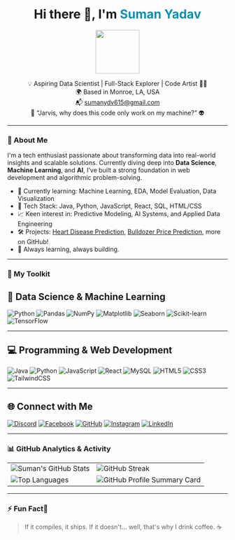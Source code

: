 <h1 align="center">Hi there 👋, I'm <span style="color:#0891b2">Suman Yadav</span></h1>
<p align="center"><img src="https://user-images.githubusercontent.com/18350557/176309783-0785949b-9127-417c-8b55-ab5a4333674e.gif" width="100" /></p>

<p align="center">
  💡 Aspiring Data Scientist | Full-Stack Explorer | Code Artist 👨‍💻<br>
  🌍 Based in Monroe, LA, USA<br>
  📬 <a href="mailto:sumanydv615@gmail.com">sumanydv615@gmail.com</a><br>
  🧠 “Jarvis, why does this code only work on my machine?” 👽
</p>

---

### 🚀 About Me

I'm a tech enthusiast passionate about transforming data into real-world insights and scalable solutions. Currently diving deep into **Data Science**, **Machine Learning**, and **AI**, I’ve built a strong foundation in web development and algorithmic problem-solving.

- 🧪 Currently learning: Machine Learning, EDA, Model Evaluation, Data Visualization
- 🧰 Tech Stack: Java, Python, JavaScript, React, SQL, HTML/CSS
- 📈 Keen interest in: Predictive Modeling, AI Systems, and Applied Data Engineering
- 🛠️ Projects: [Heart Disease Prediction](https://github.com/Ydv-Suman/Heart-Disease-Project), [Bulldozer Price Prediction](https://github.com/Ydv-Suman/bulldozer-price-prediction), more on GitHub!
- 🌱 Always learning, always building.


---


### 🧰 My Toolkit

## 🚀 Data Science & Machine Learning

![Python](https://img.shields.io/badge/Python-3776AB?style=for-the-badge&logo=python&logoColor=white)
![Pandas](https://img.shields.io/badge/Pandas-150458?style=for-the-badge&logo=pandas&logoColor=white)
![NumPy](https://img.shields.io/badge/NumPy-013243?style=for-the-badge&logo=numpy&logoColor=white)
![Matplotlib](https://img.shields.io/badge/Matplotlib-11557C?style=for-the-badge&logo=matplotlib&logoColor=white)
![Seaborn](https://img.shields.io/badge/Seaborn-9A1E1E?style=for-the-badge&logo=seaborn&logoColor=white)
![Scikit-learn](https://img.shields.io/badge/Scikit--learn-F7931E?style=for-the-badge&logo=scikitlearn&logoColor=white)
![TensorFlow](https://img.shields.io/badge/TensorFlow-FF6F00?style=for-the-badge&logo=tensorflow&logoColor=white)

---

## 💻 Programming & Web Development

![Java](https://img.shields.io/badge/Java-007396?style=for-the-badge&logo=openjdk&logoColor=white)
![Python](https://img.shields.io/badge/Python-3776AB?style=for-the-badge&logo=python&logoColor=white)
![JavaScript](https://img.shields.io/badge/JavaScript-F7DF1E?style=for-the-badge&logo=javascript&logoColor=black)
![React](https://img.shields.io/badge/React-20232A?style=for-the-badge&logo=react&logoColor=61DAFB)
![MySQL](https://img.shields.io/badge/MySQL-4479A1?style=for-the-badge&logo=mysql&logoColor=white)
![HTML5](https://img.shields.io/badge/HTML5-E34F26?style=for-the-badge&logo=html5&logoColor=white)
![CSS3](https://img.shields.io/badge/CSS3-1572B6?style=for-the-badge&logo=css3&logoColor=white)
![TailwindCSS](https://img.shields.io/badge/TailwindCSS-06B6D4?style=for-the-badge&logo=tailwind-css&logoColor=white)


---


## 🌐 Connect with Me

[![Discord](https://img.shields.io/badge/Discord-5865F2?style=for-the-badge&logo=discord&logoColor=white)](https://discord.com/users/ydv__suman_10449)
[![Facebook](https://img.shields.io/badge/Facebook-1877F2?style=for-the-badge&logo=facebook&logoColor=white)](https://www.facebook.com/ydv.smn)
[![GitHub](https://img.shields.io/badge/GitHub-181717?style=for-the-badge&logo=github&logoColor=white)](https://www.github.com/Ydv-Suman)
[![Instagram](https://img.shields.io/badge/Instagram-E4405F?style=for-the-badge&logo=instagram&logoColor=white)](http://www.instagram.com/ydv__suman)
[![LinkedIn](https://img.shields.io/badge/LinkedIn-0A66C2?style=for-the-badge&logo=linkedin&logoColor=white)](https://www.linkedin.com/in/suman-ydv)


---

### 📊 GitHub Analytics & Activity

<table>
  <tr>
    <td>
      <img src="https://github-readme-stats.vercel.app/api?username=Ydv-Suman&show_icons=true&count_private=true&hide_border=true&bg_color=1c1917&title_color=0891b2&text_color=ffffff&icon_color=0891b2" alt="Suman's GitHub Stats" />
    </td>
    <td>
      <img src="https://github-readme-streak-stats.herokuapp.com/?user=Ydv-Suman&theme=dark&hide_border=true&ring=0891b2&fire=0891b2&currStreakLabel=0891b2" alt="GitHub Streak" />
    </td>
  </tr>
  <tr>
    <td>
      <img src="https://github-readme-stats.vercel.app/api/top-langs/?username=Ydv-Suman&langs_count=8&layout=compact&hide_border=true&bg_color=1c1917&title_color=0891b2&text_color=ffffff&icon_color=0891b2" alt="Top Languages" />
    </td>
    <td>
      <img src="https://github-profile-summary-cards.vercel.app/api/cards/profile-details?username=Ydv-Suman&theme=tokyonight" alt="GitHub Profile Summary Card" />
    </td>
  </tr>
</table>

---

### ⚡ Fun Fact🤭

> If it compiles, it ships. If it doesn't... well, that's why I drink coffee. ☕
